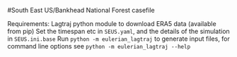 #South East US/Bankhead National Forest casefile

Requirements: Lagtraj python module to download ERA5 data (available from pip)
Set the timespan etc in `SEUS.yaml`, and the details of the simulation in `SEUS.ini.base` 
Run `python -m eulerian_lagtraj` to generate input files, for command line options see `python -m eulerian_lagtraj --help`
